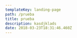 ```yaml
---
templateKey: landing-page
path: /prueba
title: prueba
description: kasdjklads
date: 2018-03-23T18:31:46.460Z
---
```

